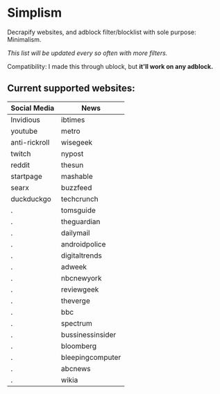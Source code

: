 # Simplism
Decrapify websites, and adblock filter/blocklist with sole purpose: Minimalism.

_This list will be updated every so often with more filters._

Compatibility: I made this through ublock, but **it'll work on any adblock.**

## Current supported websites:

Social Media  | News
------------- | -------------
Invidious     |ibtimes         
youtube       |metro      
anti-rickroll |wisegeek     
twitch        |nypost    
reddit        |thesun
startpage     |mashable
searx         |buzzfeed
duckduckgo    |techcrunch
  .           |tomsguide
 .            |theguardian
   .          |dailymail
.             |androidpolice                 
   .          |digitaltrends            
.             |adweek             
.             |nbcnewyork
.             |reviewgeek           
.             |theverge             
.             |bbc           
.             |spectrum              
.             |bussinessinsider        
.             |bloomberg              
.             |bleepingcomputer
.             |abcnews
.             |wikia



